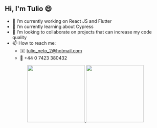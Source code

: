 ## Hi, I'm Tulio 😄

- 🔭 I’m currently working on React JS and Flutter
- 🌱 I’m currently learning about Cypress
- 👯 I’m looking to collaborate on projects that can increase my code quality
- 📫 How to reach me:
  - ✉️  tulio_neto_2@hotmail.com
  - 📱  +44 0 7423 380432

<div align="center">
  <a href="https://github.com/TulioPintoNeto">
  <img height="180em" src="https://github-readme-stats.vercel.app/api?username=TulioPintoNeto&show_icons=true&theme=dark&count_private=true"/>
  <img height="180em" src="https://github-readme-stats.vercel.app/api/top-langs/?username=TulioPintoNeto&layout=compact&langs_count=7&theme=dark"/>
</div>
